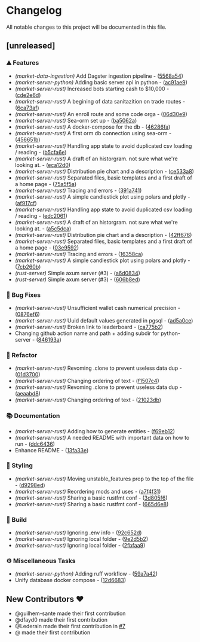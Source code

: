 # Changelog

All notable changes to this project will be documented in this file.

## [unreleased]

### ⛰️  Features

- *(market-data-ingestion)* Add Dagster ingestion pipeline - ([5568a54](https://github.com/coding-kelps/finwar/commit/5568a54083bae8c43614288d2b4a9fa8f026306e))
- *(market-server-python)* Adding basic server api in python - ([ac91ae9](https://github.com/coding-kelps/finwar/commit/ac91ae90d31aef357a9b223ed73387599efd8cd9))
- *(market-server-rust)* Increased bots starting cash to $10,000 - ([cde2e6d](https://github.com/coding-kelps/finwar/commit/cde2e6de1dad6e94865512c3d068953507561857))
- *(market-server-rust)* A begining of data sanitazition on trade routes - ([6ca73af](https://github.com/coding-kelps/finwar/commit/6ca73aff8708df1c094695904037ecf9b63574ba))
- *(market-server-rust)* An enroll route and some code orga - ([06d30e9](https://github.com/coding-kelps/finwar/commit/06d30e9311dac521bb481552668c5cf6fa58eb9b))
- *(market-server-rust)* Sea-orm set up - ([ba5062a](https://github.com/coding-kelps/finwar/commit/ba5062a471b4333043e4970689922cf4314b073b))
- *(market-server-rust)* A docker-compose for the db - ([46286fa](https://github.com/coding-kelps/finwar/commit/46286fab4e2743932bc757e85ae6759f78ac1d32))
- *(market-server-rust)* A first orm db connection using sea-orm - ([456651b](https://github.com/coding-kelps/finwar/commit/456651bb92f58c7656add98a657009487c5d13c7))
- *(market-server-rust)* Handling app state to avoid duplicated csv loading / reading - ([b5cfa6e](https://github.com/coding-kelps/finwar/commit/b5cfa6e9ecd28e02a6939db4feda9c9d48459025))
- *(market-server-rust)* A draft of an historgram. not sure what we're looking at. - ([eca12d0](https://github.com/coding-kelps/finwar/commit/eca12d094725d73e74c660c38031c8b17ae59816))
- *(market-server-rust)* Distribution pie chart and a description - ([ce533a8](https://github.com/coding-kelps/finwar/commit/ce533a82ccba4cbc6331e47fa9ef37a7ea44cbe0))
- *(market-server-rust)* Separated files, basic templates and a first draft of a home page - ([75a5f5a](https://github.com/coding-kelps/finwar/commit/75a5f5aae0d44d0c2635dcf40ef9f574626af36e))
- *(market-server-rust)* Tracing and errors - ([391a741](https://github.com/coding-kelps/finwar/commit/391a741e0fc44fed254a60004800fe535080889f))
- *(market-server-rust)* A simple candlestick plot using polars and plotly - ([af917cf](https://github.com/coding-kelps/finwar/commit/af917cf76569c890cbf0add91994114111312c8a))
- *(market-server-rust)* Handling app state to avoid duplicated csv loading / reading - ([edc2061](https://github.com/coding-kelps/finwar/commit/edc2061844068614eaf0a30fa152990fe774b56a))
- *(market-server-rust)* A draft of an historgram. not sure what we're looking at. - ([a5c5dca](https://github.com/coding-kelps/finwar/commit/a5c5dcac1203e5be7deef300041ad24835952cb6))
- *(market-server-rust)* Distribution pie chart and a description - ([42ff676](https://github.com/coding-kelps/finwar/commit/42ff676ae80b1ad506c20869e810b9fea3471575))
- *(market-server-rust)* Separated files, basic templates and a first draft of a home page - ([03e9592](https://github.com/coding-kelps/finwar/commit/03e959296f459eb0a90d8b94b603c1e96e372be7))
- *(market-server-rust)* Tracing and errors - ([16358ca](https://github.com/coding-kelps/finwar/commit/16358ca3f21451d268e15d22f81d22550ef82d94))
- *(market-server-rust)* A simple candlestick plot using polars and plotly - ([7cb260b](https://github.com/coding-kelps/finwar/commit/7cb260bda824105c65135b1ef9848d45cd5e2d77))
- *(rust-server)* Simple axum server (#3) - ([a6d0834](https://github.com/coding-kelps/finwar/commit/a6d083449e6c70829a48a066af1f8f4b6a3c3de8))
- *(rust-server)* Simple axum server (#3) - ([606b8ed](https://github.com/coding-kelps/finwar/commit/606b8edafa34624ddee5ae46c239687cac28530f))

### 🐛 Bug Fixes

- *(market-server-rust)* Unsufficient wallet cash numerical precision - ([0876ef6](https://github.com/coding-kelps/finwar/commit/0876ef6ef1fc30698f68848486d87741c86595d6))
- *(market-server-rust)* Uuid default values generated in pgsql - ([ad5a0ce](https://github.com/coding-kelps/finwar/commit/ad5a0ce8b4371e2faaa63d5cfd92bc87fd1c5ce2))
- *(market-server-rust)* Broken link to leaderboard - ([ca775b2](https://github.com/coding-kelps/finwar/commit/ca775b2d3534622f9d877e1f8745931ede16de4c))
- Changing github action name and path + adding subdir for python-server - ([846193a](https://github.com/coding-kelps/finwar/commit/846193ad36f187807523fe62094e40108b9079ae))

### 🚜 Refactor

- *(market-server-rust)* Revoming .clone to prevent useless data dup - ([01d3700](https://github.com/coding-kelps/finwar/commit/01d37005cd8642798b2d9d2bce21381bffa843dd))
- *(market-server-rust)* Changing ordering of text - ([f1507c4](https://github.com/coding-kelps/finwar/commit/f1507c40d487540ef33a94816d07c944b79aebf2))
- *(market-server-rust)* Revoming .clone to prevent useless data dup - ([aeaabd8](https://github.com/coding-kelps/finwar/commit/aeaabd8445f012c993d2e828457d48b4f54ee141))
- *(market-server-rust)* Changing ordering of text - ([21023db](https://github.com/coding-kelps/finwar/commit/21023dba846ee80a3fa2e1cf97b7d3370d3601ae))

### 📚 Documentation

- *(market-server-rust)* Adding how to generate entities - ([f69eb12](https://github.com/coding-kelps/finwar/commit/f69eb1245e7cbf2409ac82e52d48f2b700331c32))
- *(market-server-rust)* A needed README with important data on how to run - ([ddc6436](https://github.com/coding-kelps/finwar/commit/ddc6436c140be0a8dc1a2a340aa8a748dc2f5beb))
- Enhance README - ([13fa33e](https://github.com/coding-kelps/finwar/commit/13fa33e3e125a214b0470fe567e1c087155b3a5b))

### 🎨 Styling

- *(market-server-rust)* Moving unstable_features prop to the top of the file - ([d9298ed](https://github.com/coding-kelps/finwar/commit/d9298ed03687a4b4f5305a69fc7a38c31d26253b))
- *(market-server-rust)* Reordering mods and uses - ([a7f4f31](https://github.com/coding-kelps/finwar/commit/a7f4f3107f55b97cce4e04ed0754a83c0af16a96))
- *(market-server-rust)* Sharing a basic rustfmt conf - ([3d805f6](https://github.com/coding-kelps/finwar/commit/3d805f677439e1a1906a4fb3dff414c905a27fb6))
- *(market-server-rust)* Sharing a basic rustfmt conf - ([665d6e8](https://github.com/coding-kelps/finwar/commit/665d6e85e0dff2d89f22824f76c3a37279c2bbad))

### 🔨 Build

- *(market-server-rust)* Ignoring .env info - ([92c652d](https://github.com/coding-kelps/finwar/commit/92c652d5c4f5aef436ac4c80053a4a7251fd6b7a))
- *(market-server-rust)* Ignoring local folder - ([9e2d5b2](https://github.com/coding-kelps/finwar/commit/9e2d5b2d1b4dbcff12d0b7decdf4aac1ba97dfd7))
- *(market-server-rust)* Ignoring local folder - ([2fbfaa9](https://github.com/coding-kelps/finwar/commit/2fbfaa9ab5b316097cf123d2b871bc32d6f089c8))

### ⚙️ Miscellaneous Tasks

- *(market-server-python)* Adding ruff workflow - ([59a7a42](https://github.com/coding-kelps/finwar/commit/59a7a424656fecbe70c613ec02453dafc2df161e))
- Unify database docker compose - ([12d6683](https://github.com/coding-kelps/finwar/commit/12d66833e1b351ca84344d219ba427d655fe552b))

## New Contributors ❤️

* @guilhem-sante made their first contribution
* @dfayd0 made their first contribution
* @Lederain made their first contribution in [#7](https://github.com/coding-kelps/finwar/pull/7)
* @ made their first contribution

<!-- generated by git-cliff -->
